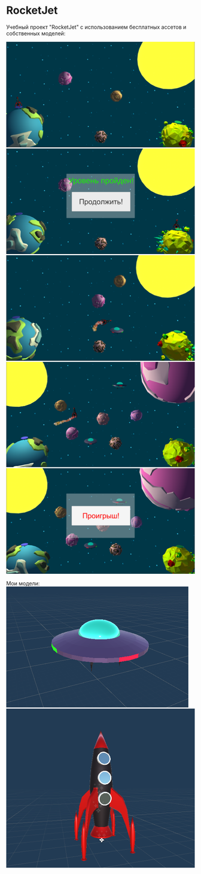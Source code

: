 # RocketJet
Учебный проект "RocketJet" с использованием бесплатных ассетов и собственных моделей:
 
![Image alt](https://github.com/Vitekvn01/RocketJet/blob/master/Screenshot_1.png)
![Image alt](https://github.com/Vitekvn01/RocketJet/blob/master/Screenshot_2.png)
![Image alt](https://github.com/Vitekvn01/RocketJet/blob/master/Screenshot_3.png)
![Image alt](https://github.com/Vitekvn01/RocketJet/blob/master/Screenshot_4.png)
![Image alt](https://github.com/Vitekvn01/RocketJet/blob/master/Screenshot_5.png)

Мои модели:
![Image alt](https://github.com/Vitekvn01/RocketJet/blob/master/Screenshot_7.png)
![Image alt](https://github.com/Vitekvn01/RocketJet/blob/master/Screenshot_8.png)
